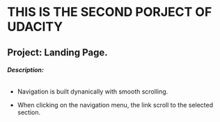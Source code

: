 # THIS IS THE SECOND PORJECT OF UDACITY

## Project: Landing Page.

###### **Description:** 

* Navigation is built dynanically  with smooth scrolling.

* When clicking on the navigation menu, the link scroll to the selected section. 